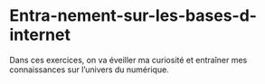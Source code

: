 # Entra-nement-sur-les-bases-d-internet
Dans ces exercices, on va éveiller ma curiosité et entraîner mes connaissances sur l’univers du numérique.

